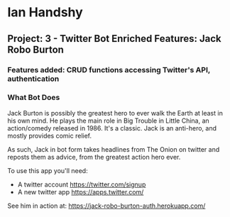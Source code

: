# Ian Handshy
## Project: 3 - Twitter Bot Enriched Features: Jack Robo Burton

### Features added: CRUD functions accessing Twitter's API, authentication


### What Bot Does
Jack Burton is possibly the greatest hero to ever walk the Earth at least in his own mind. He plays the main role in Big Trouble in Little China, an action/comedy released in 1986. It's a classic. Jack is an anti-hero, and mostly provides comic relief.

As such, Jack in bot form takes headlines from The Onion on twitter and reposts them as advice, from the greatest action hero ever.

To use this app you'll need:
* A twitter account https://twitter.com/signup
* A new twitter app https://apps.twitter.com/

See him in action at: https://jack-robo-burton-auth.herokuapp.com/